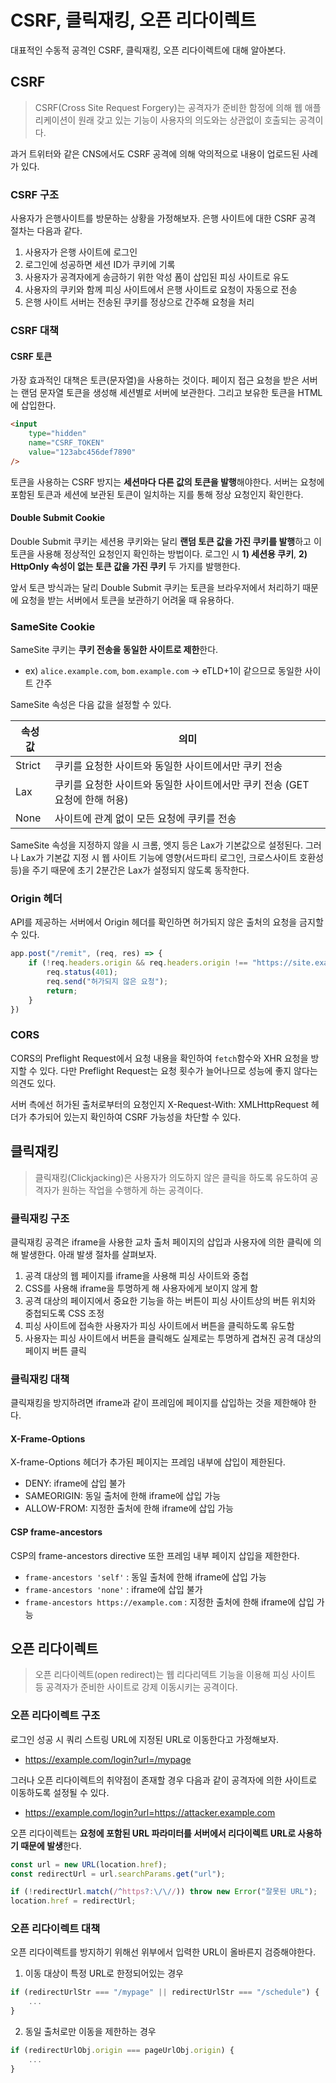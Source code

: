 # CSRF, 클릭재킹, 오픈 리다이렉트
대표적인 수동적 공격인 CSRF, 클릭재킹, 오픈 리다이렉트에 대해 알아본다.

## CSRF
> CSRF(Cross Site Request Forgery)는 공격자가 준비한 함정에 의해 웹 애플리케이션이 원래 갖고 있는 기능이 사용자의 의도와는 상관없이 호출되는 공격이다.
 
과거 트위터와 같은 CNS에서도 CSRF 공격에 의해 악의적으로 내용이 업로드된 사례가 있다.

### CSRF 구조
사용자가 은행사이트를 방문하는 상황을 가정해보자.
은행 사이트에 대한 CSRF 공격 절차는 다음과 같다.
1. 사용자가 은행 사이트에 로그인
2. 로그인에 성공하면 세션 ID가 쿠키에 기록
3. 사용자가 공격자에게 송금하기 위한 악성 폼이 삽입된 피싱 사이트로 유도
4. 사용자의 쿠키와 함께 피싱 사이트에서 은행 사이트로 요청이 자동으로 전송
5. 은행 사이트 서버는 전송된 쿠키를 정상으로 간주해 요청을 처리

### CSRF 대책

#### CSRF 토큰
가장 효과적인 대책은 토큰(문자열)을 사용하는 것이다.
페이지 접근 요청을 받은 서버는 랜덤 문자열 토큰을 생성해 세션별로 서버에 보관한다.
그리고 보유한 토큰을 HTML에 삽입한다.
```html
<input
    type="hidden"
    name="CSRF_TOKEN"
    value="123abc456def7890"
/>
```
토큰을 사용하는 CSRF 방지는 **세션마다 다른 값의 토큰을 발행**해야한다.
서버는 요청에 포함된 토큰과 세션에 보관된 토큰이 일치하는 지를 통해 정상 요청인지 확인한다.

#### Double Submit Cookie
Double Submit 쿠키는 세션용 쿠키와는 달리 **랜덤 토큰 값을 가진 쿠키를 발행**하고 이 토큰을 사용해 정상적인 요청인지 확인하는 방법이다.
로그인 시 **1) 세션용 쿠키**, **2) HttpOnly 속성이 없는 토큰 값을 가진 쿠키** 두 가지를 발행한다.

앞서 토큰 방식과는 달리 Double Submit 쿠키는 토큰을 브라우저에서 처리하기 때문에 요청을 받는 서버에서 토큰을 보관하기 어려울 때 유용하다.

### SameSite Cookie
SameSite 쿠키는 **쿠키 전송을 동일한 사이트로 제한**한다. 
- ex) `alice.example.com`, `bom.example.com` → eTLD+1이 같으므로 동일한 사이트 간주

SameSite 속성은 다음 값을 설정할 수 있다.

| 속성 값   | 의미                                            |
|--------|-----------------------------------------------|
| Strict | 쿠키를 요청한 사이트와 동일한 사이트에서만 쿠키 전송                 |
| Lax    | 쿠키를 요청한 사이트와 동일한 사이트에서만 쿠키 전송 (GET 요청에 한해 허용) |
| None   | 사이트에 관계 없이 모든 요청에 쿠키를 전송                      |

SameSite 속성을 지정하지 않을 시 크롬, 엣지 등은 Lax가 기본값으로 설정된다.
그러나 Lax가 기본값 지정 시 웹 사이트 기능에 영향(서드파티 로그인, 크로스사이트 호환성 등)을 주기 때문에 초기 2분간은 Lax가 설정되지 않도록 동작한다.

### Origin 헤더
API를 제공하는 서버에서 Origin 헤더를 확인하면 허가되지 않은 출처의 요청을 금지할 수 있다.
```js
app.post("/remit", (req, res) => {
    if (!req.headers.origin && req.headers.origin !== "https://site.example") {
        req.status(401);
        req.send("허가되지 않은 요청");
        return;
    }
})
```

### CORS
CORS의 Preflight Request에서 요청 내용을 확인하여 `fetch`함수와 XHR 요청을 방지할 수 있다.
다만 Preflight Request는 요청 횟수가 늘어나므로 성능에 좋지 않다는 의견도 있다.

서버 측에선 허가된 출처로부터의 요청인지 X-Request-With: XMLHttpRequest 헤더가 추가되어 있는지 확인하여 CSRF 가능성을 차단할 수 있다.

## 클릭재킹
> 클릭재킹(Clickjacking)은 사용자가 의도하지 않은 클릭을 하도록 유도하여 공격자가 원하는 작업을 수행하게 하는 공격이다.

### 클릭재킹 구조
클릭재킹 공격은 iframe을 사용한 교차 출처 페이지의 삽입과 사용자에 의한 클릭에 의해 발생한다.
아래 발생 절차를 살펴보자.
1. 공격 대상의 웹 페이지를 iframe을 사용해 피싱 사이트와 중첩
2. CSS를 사용해 iframe을 투명하게 해 사용자에게 보이지 않게 함
3. 공격 대상의 페이지에서 중요한 기능을 하는 버튼이 피싱 사이트상의 버튼 위치와 중첩되도록 CSS 조정
4. 피싱 사이트에 접속한 사용자가 피싱 사이트에서 버튼을 클릭하도록 유도함
5. 사용자는 피싱 사이트에서 버튼을 클릭해도 실제로는 투명하게 겹쳐진 공격 대상의 페이지 버튼 클릭

### 클릭재킹 대책
클릭재킹을 방지하려면 iframe과 같이 프레임에 페이지를 삽입하는 것을 제한해야 한다.

#### X-Frame-Options
X-frame-Options 헤더가 추가된 페이지는 프레임 내부에 삽입이 제한된다.
- DENY: iframe에 삽입 불가
- SAMEORIGIN: 동일 출처에 한해 iframe에 삽입 가능
- ALLOW-FROM: 지정한 출처에 한해 iframe에 삽입 가능

#### CSP frame-ancestors
CSP의 frame-ancestors directive 또한 프레임 내부 페이지 삽입을 제한한다.
- `frame-ancestors 'self'` : 동일 출처에 한해 iframe에 삽입 가능
- `frame-ancestors 'none'` : iframe에 삽입 불가
- `frame-ancestors https://example.com` : 지정한 출처에 한해 iframe에 삽입 가능

## 오픈 리다이렉트
> 오픈 리다이렉트(open redirect)는 웹 리다리덱트 기능을 이용해 피싱 사이트 등 공격자가 준비한 사이트로 강제 이동시키는 공격이다. 

### 오픈 리다이렉트 구조
로그인 성공 시 쿼리 스트링 URL에 지정된 URL로 이동한다고 가정해보자.
- https://example.com/login?url=/mypage

그러나 오픈 리다이렉트의 취약점이 존재할 경우 다음과 같이 공격자에 의한 사이트로 이동하도록 설정될 수 있다.
- https://example.com/login?url=https://attacker.example.com

오픈 리다이렉트는 **요청에 포함된 URL 파라미터를 서버에서 리다이렉트 URL로 사용하기 때문에 발생**한다.
```js
const url = new URL(location.href);
const redirectUrl = url.searchParams.get("url");

if (!redirectUrl.match(/^https?:\/\//)) throw new Error("잘못된 URL");
location.href = redirectUrl;
```

### 오픈 리다이렉트 대책
오픈 리다이렉트를 방지하기 위해선 위부에서 입력한 URL이 올바른지 검증해야한다.

1. 이동 대상이 특정 URL로 한정되어있는 경우
```js
if (redirectUrlStr === "/mypage" || redirectUrlStr === "/schedule") {
    ...
}
```
2. 동일 출처로만 이동을 제한하는 경우
```js
if (redirectUrlObj.origin === pageUrlObj.origin) {
    ...
}
```
